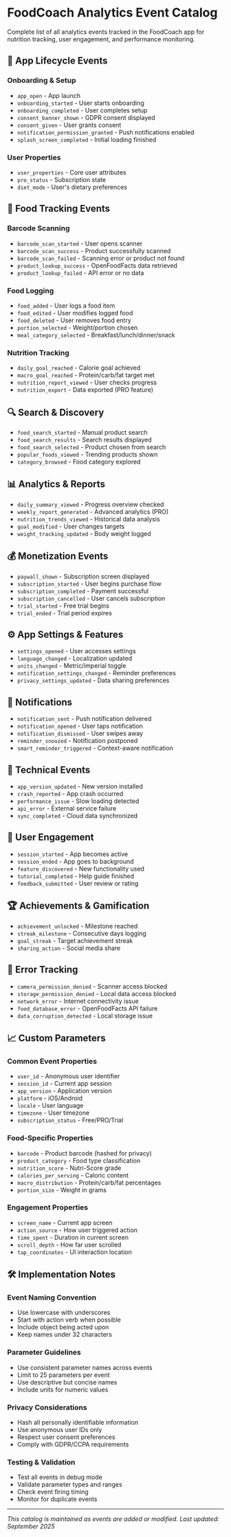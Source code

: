 # FoodCoach Analytics Event Catalog

Complete list of all analytics events tracked in the FoodCoach app for nutrition tracking, user engagement, and performance monitoring.

## 📱 App Lifecycle Events

### Onboarding & Setup
- `app_open` - App launch
- `onboarding_started` - User starts onboarding
- `onboarding_completed` - User completes setup
- `consent_banner_shown` - GDPR consent displayed
- `consent_given` - User grants consent
- `notification_permission_granted` - Push notifications enabled
- `splash_screen_completed` - Initial loading finished

### User Properties
- `user_properties` - Core user attributes
- `pro_status` - Subscription state
- `diet_mode` - User's dietary preferences

## 🍎 Food Tracking Events

### Barcode Scanning
- `barcode_scan_started` - User opens scanner
- `barcode_scan_success` - Product successfully scanned
- `barcode_scan_failed` - Scanning error or product not found
- `product_lookup_success` - OpenFoodFacts data retrieved
- `product_lookup_failed` - API error or no data

### Food Logging
- `food_added` - User logs a food item
- `food_edited` - User modifies logged food
- `food_deleted` - User removes food entry
- `portion_selected` - Weight/portion chosen
- `meal_category_selected` - Breakfast/lunch/dinner/snack

### Nutrition Tracking
- `daily_goal_reached` - Calorie goal achieved
- `macro_goal_reached` - Protein/carb/fat target met
- `nutrition_report_viewed` - User checks progress
- `nutrition_export` - Data exported (PRO feature)

## 🔍 Search & Discovery
- `food_search_started` - Manual product search
- `food_search_results` - Search results displayed
- `food_search_selected` - Product chosen from search
- `popular_foods_viewed` - Trending products shown
- `category_browsed` - Food category explored

## 📊 Analytics & Reports
- `daily_summary_viewed` - Progress overview checked
- `weekly_report_generated` - Advanced analytics (PRO)
- `nutrition_trends_viewed` - Historical data analysis
- `goal_modified` - User changes targets
- `weight_tracking_updated` - Body weight logged

## 💰 Monetization Events
- `paywall_shown` - Subscription screen displayed
- `subscription_started` - User begins purchase flow
- `subscription_completed` - Payment successful
- `subscription_cancelled` - User cancels subscription
- `trial_started` - Free trial begins
- `trial_ended` - Trial period expires

## ⚙️ App Settings & Features
- `settings_opened` - User accesses settings
- `language_changed` - Localization updated
- `units_changed` - Metric/imperial toggle
- `notification_settings_changed` - Reminder preferences
- `privacy_settings_updated` - Data sharing preferences

## 🔔 Notifications
- `notification_sent` - Push notification delivered
- `notification_opened` - User taps notification
- `notification_dismissed` - User swipes away
- `reminder_snoozed` - Notification postponed
- `smart_reminder_triggered` - Context-aware notification

## 📱 Technical Events
- `app_version_updated` - New version installed
- `crash_reported` - App crash occurred
- `performance_issue` - Slow loading detected
- `api_error` - External service failure
- `sync_completed` - Cloud data synchronized

## 🎯 User Engagement
- `session_started` - App becomes active
- `session_ended` - App goes to background
- `feature_discovered` - New functionality used
- `tutorial_completed` - Help guide finished
- `feedback_submitted` - User review or rating

## 🏆 Achievements & Gamification
- `achievement_unlocked` - Milestone reached
- `streak_milestone` - Consecutive days logging
- `goal_streak` - Target achievement streak
- `sharing_action` - Social media share

## 🔧 Error Tracking
- `camera_permission_denied` - Scanner access blocked
- `storage_permission_denied` - Local data access blocked
- `network_error` - Internet connectivity issue
- `food_database_error` - OpenFoodFacts API failure
- `data_corruption_detected` - Local storage issue

## 📈 Custom Parameters

### Common Event Properties
- `user_id` - Anonymous user identifier
- `session_id` - Current app session
- `app_version` - Application version
- `platform` - iOS/Android
- `locale` - User language
- `timezone` - User timezone
- `subscription_status` - Free/PRO/Trial

### Food-Specific Properties
- `barcode` - Product barcode (hashed for privacy)
- `product_category` - Food type classification
- `nutrition_score` - Nutri-Score grade
- `calories_per_serving` - Caloric content
- `macro_distribution` - Protein/carb/fat percentages
- `portion_size` - Weight in grams

### Engagement Properties
- `screen_name` - Current app screen
- `action_source` - How user triggered action
- `time_spent` - Duration in current screen
- `scroll_depth` - How far user scrolled
- `tap_coordinates` - UI interaction location

## 🛠️ Implementation Notes

### Event Naming Convention
- Use lowercase with underscores
- Start with action verb when possible
- Include object being acted upon
- Keep names under 32 characters

### Parameter Guidelines
- Use consistent parameter names across events
- Limit to 25 parameters per event
- Use descriptive but concise names
- Include units for numeric values

### Privacy Considerations
- Hash all personally identifiable information
- Use anonymous user IDs only
- Respect user consent preferences
- Comply with GDPR/CCPA requirements

### Testing & Validation
- Test all events in debug mode
- Validate parameter types and ranges
- Check event firing timing
- Monitor for duplicate events

---

*This catalog is maintained as events are added or modified. Last updated: September 2025*